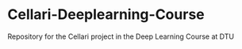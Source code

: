 # Cellari-Deeplearning-Course
Repository for the Cellari project in the Deep Learning Course at DTU
